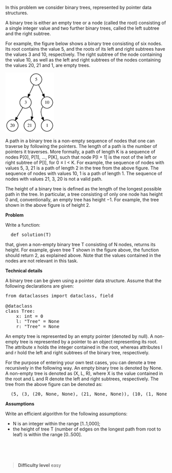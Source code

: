 In this problem we consider binary trees, represented by pointer data structures.

A binary tree is either an empty tree or a node (called the root) consisting of a single integer value and two further binary trees, called the left subtree and the right subtree.

For example, the figure below shows a binary tree consisting of six nodes. Its root contains the value 5, and the roots of its left and right subtrees have the values 3 and 10, respectively. The right subtree of the node containing the value 10, as well as the left and right subtrees of the nodes containing the values 20, 21 and 1, are empty trees.

![tree_height_img](./tree_height.png)

A path in a binary tree is a non-empty sequence of nodes that one can traverse by following the pointers. The length of a path is the number of pointers it traverses. More formally, a path of length K is a sequence of nodes P[0], P[1], ..., P[K], such that node P[I + 1] is the root of the left or right subtree of P[I], for 0 ≤ I < K. For example, the sequence of nodes with values 5, 3, 21 is a path of length 2 in the tree from the above figure. The sequence of nodes with values 10, 1 is a path of length 1. The sequence of nodes with values 21, 3, 20 is not a valid path.

The height of a binary tree is defined as the length of the longest possible path in the tree. In particular, a tree consisting of only one node has height 0 and, conventionally, an empty tree has height −1. For example, the tree shown in the above figure is of height 2.

__Problem__ <br>

Write a function:
<pre>
  def solution(T)
</pre>

that, given a non-empty binary tree T consisting of N nodes, returns its height. For example, given tree T shown in the figure above, the function should return 2, as explained above. Note that the values contained in the nodes are not relevant in this task.

__Technical details__ <br>

A binary tree can be given using a pointer data structure. Assume that the following declarations are given:
<pre>
from dataclasses import dataclass, field

@dataclass
class Tree:
    x: int = 0
    l: "Tree" = None
    r: "Tree" = None
</pre>

An empty tree is represented by an empty pointer (denoted by null). A non-empty tree is represented by a pointer to an object representing its root. The attribute x holds the integer contained in the root, whereas attributes l and r hold the left and right subtrees of the binary tree, respectively.

For the purpose of entering your own test cases, you can denote a tree recursively in the following way. An empty binary tree is denoted by None. A non-empty tree is denoted as (X, L, R), where X is the value contained in the root and L and R denote the left and right subtrees, respectively. The tree from the above figure can be denoted as:
<pre>
  (5, (3, (20, None, None), (21, None, None)), (10, (1, None, None), None))
</pre>

__Assumptions__ <br>

Write an efficient algorithm for the following assumptions:
- N is an integer within the range [1..1,000];
- the height of tree T (number of edges on the longest path from root to leaf) is within the range [0..500].




<br><br><br>

> **Difficulty level**
> easy